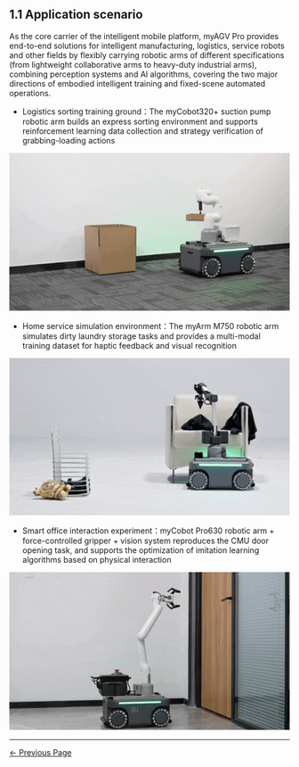## 1.1 Application scenario
As the core carrier of the intelligent mobile platform, myAGV Pro provides end-to-end solutions for intelligent manufacturing, logistics, service robots and other fields by flexibly carrying robotic arms of different specifications (from lightweight collaborative arms to heavy-duty industrial arms), combining perception systems and AI algorithms, covering the two major directions of embodied intelligent training and fixed-scene automated operations.

- Logistics sorting training ground：The myCobot320+ suction pump robotic arm builds an express sorting environment and supports reinforcement learning data collection and strategy verification of grabbing-loading actions

![CheckTheBox](../resources/1-ProductIntroduction/LogisticsSorting.gif)

- Home service simulation environment：The myArm M750 robotic arm simulates dirty laundry storage tasks and provides a multi-modal training dataset for haptic feedback and visual recognition

![CheckTheBox](../resources/1-ProductIntroduction/HomeServiceSimulation.gif)

- Smart office interaction experiment：myCobot Pro630 robotic arm + force-controlled gripper + vision system reproduces the CMU door opening task, and supports the optimization of imitation learning algorithms based on physical interaction

![CheckTheBox](../resources/1-ProductIntroduction/SmartOfficeInteractionExperiment.gif)
 
---

[← Previous Page](README.md)
